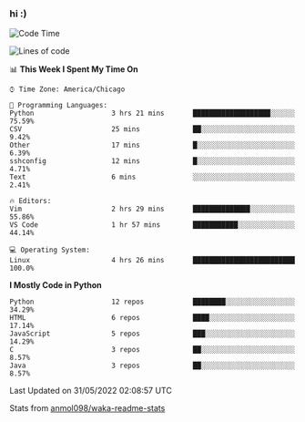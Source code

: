 ### hi :)

<!--START_SECTION:waka-->
![Code Time](http://img.shields.io/badge/Code%20Time-0%20secs-blue)

![Lines of code](https://img.shields.io/badge/From%20Hello%20World%20I%27ve%20Written-599%20Thousand%20lines%20of%20code-blue)

📊 **This Week I Spent My Time On** 

```text
⌚︎ Time Zone: America/Chicago

💬 Programming Languages: 
Python                   3 hrs 21 mins       ███████████████████░░░░░░   75.59% 
CSV                      25 mins             ██░░░░░░░░░░░░░░░░░░░░░░░   9.42% 
Other                    17 mins             █░░░░░░░░░░░░░░░░░░░░░░░░   6.39% 
sshconfig                12 mins             █░░░░░░░░░░░░░░░░░░░░░░░░   4.71% 
Text                     6 mins              ░░░░░░░░░░░░░░░░░░░░░░░░░   2.41%

🔥 Editors: 
Vim                      2 hrs 29 mins       ██████████████░░░░░░░░░░░   55.86% 
VS Code                  1 hr 57 mins        ███████████░░░░░░░░░░░░░░   44.14%

💻 Operating System: 
Linux                    4 hrs 26 mins       █████████████████████████   100.0%

```

**I Mostly Code in Python** 

```text
Python                   12 repos            ████████░░░░░░░░░░░░░░░░░   34.29% 
HTML                     6 repos             ████░░░░░░░░░░░░░░░░░░░░░   17.14% 
JavaScript               5 repos             ███░░░░░░░░░░░░░░░░░░░░░░   14.29% 
C                        3 repos             ██░░░░░░░░░░░░░░░░░░░░░░░   8.57% 
Java                     3 repos             ██░░░░░░░░░░░░░░░░░░░░░░░   8.57%

```



 Last Updated on 31/05/2022 02:08:57 UTC
<!--END_SECTION:waka-->

Stats from [anmol098/waka-readme-stats](https://github.com/anmol098/waka-readme-stats)